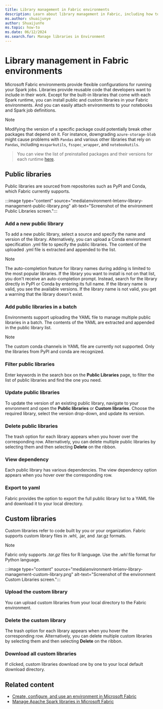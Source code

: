 ```yaml
---
title: Library management in Fabric environments
description: Learn about library management in Fabric, including how to add public and custom libraries to your Fabric environments.
ms.author: shuaijunye
author: ShuaijunYe
ms.topic: how-to
ms.date: 06/12/2024
ms.search.for: Manage libraries in Environment
---
```


# Library management in Fabric environments

Microsoft Fabric environments provide flexible configurations for running your Spark jobs. Libraries provide reusable code that developers want to include in their work. Except for the built-in libraries that come with each Spark runtime, you can install public and custom libraries in your Fabric environments. And you can easily attach environments to your notebooks and Spark job definitions.

> [!NOTE]
> Modifying the version of a specific package could potentially break other packages that depend on it. For instance, downgrading `azure-storage-blob` might cause problems with `Pandas` and various other libraries that rely on `Pandas`, including `mssparkutils`, `fsspec_wrapper`, and `notebookutils`.

> You can view the list of preinstalled packages and their versions for each runtime [here](runtime.md).

## Public libraries

Public libraries are sourced from repositories such as PyPI and Conda, which Fabric currently supports.

:::image type="content" source="media\environment-lm\env-library-management-public-library.png" alt-text="Screenshot of the environment Public Libraries screen.":::

### Add a new public library

To add a new public library, select a source and specify the name and version of the library. Alternatively, you can upload a Conda environment specification .yml file to specify the public libraries. The content of the uploaded .yml file is extracted and appended to the list.

> [!NOTE]
> The auto-completion feature for library names during adding is limited to the most popular libraries. If the library you want to install is not on that list, you don't receive an auto-completion prompt. Instead, search for the library directly in PyPI or Conda by entering its full name. If the library name is valid, you see the available versions. If the library name is not valid, you get a warning that the library doesn't exist.

### Add public libraries in a batch

Environments support uploading the YAML file to manage multiple public libraries in a batch. The contents of the YAML are extracted and appended in the public library list.

> [!NOTE]
> The custom conda channels in YAML file are currently not supported. Only the libraries from PyPI and conda are recognized.

### Filter public libraries

Enter keywords in the search box on the **Public Libraries** page, to filter the list of public libraries and find the one you need.

### Update public libraries

To update the version of an existing public library, navigate to your envronment and open the **Public libraries** or **Custom libraries**. Choose the required library, select the version drop-down, and update its version.

### Delete public libraries

The trash option for each library appears when you hover over the corresponding row. Alternatively, you can delete multiple public libraries by selecting them and then selecting **Delete** on the ribbon.

### View dependency

Each public library has various dependencies. The view dependency option appears when you hover over the corresponding row.

### Export to yaml

Fabric provides the option to export the full public library list to a YAML file and download it to your local directory.

## Custom libraries

Custom libraries refer to code built by you or your organization. Fabric supports custom library files in .whl, .jar, and .tar.gz formats.

> [!NOTE]
> Fabric only supports *.tar.gz* files for R language.
> Use the *.whl* file format for Python language.

:::image type="content" source="media\environment-lm\env-library-management-custom-library.png" alt-text="Screenshot of the environment Custom Libraries screen.":::

### Upload the custom library

You can upload custom libraries from your local directory to the Fabric environment.

### Delete the custom library

The trash option for each library appears when you hover the corresponding row. Alternatively, you can delete multiple custom libraries by selecting them and then selecting **Delete** on the ribbon.

### Download all custom libraries

If clicked, custom libraries download one by one to your local default download directory.

## Related content

- [Create, configure, and use an environment in Microsoft Fabric](create-and-use-environment.md)
- [Manage Apache Spark libraries in Microsoft Fabric](library-management.md)
